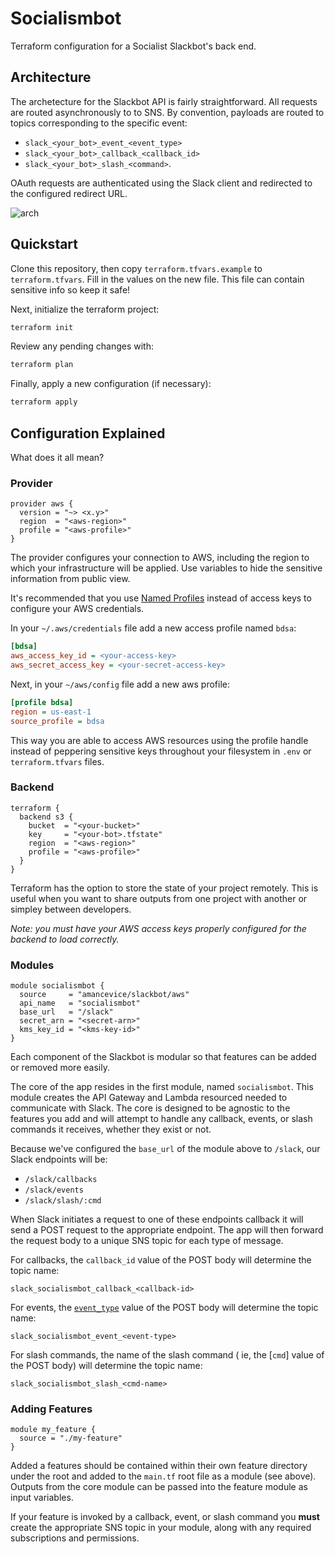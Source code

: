 # Socialismbot

Terraform configuration for a Socialist Slackbot's back end.

## Architecture

The archetecture for the Slackbot API is fairly straightforward. All requests are routed asynchronously to to SNS. By convention, payloads are routed to topics corresponding to the specific event:

- `slack_<your_bot>_event_<event_type>`
- `slack_<your_bot>_callback_<callback_id>`
- `slack_<your_bot>_slash_<command>`.

OAuth requests are authenticated using the Slack client and redirected to the configured redirect URL.

<img alt="arch" src="https://github.com/amancevice/terraform-aws-slackbot/blob/master/docs/images/arch.png?raw=true"/>

## Quickstart

Clone this repository, then copy `terraform.tfvars.example` to `terraform.tfvars`. Fill in the values on the new file. This file can contain sensitive info so keep it safe!

Next, initialize the terraform project:

```bash
terraform init
```

Review any pending changes with:

```bash
terraform plan
```

Finally, apply a new configuration (if necessary):

```bash
terraform apply
```

## Configuration Explained

What does it all mean?

### Provider

```hcl
provider aws {
  version = "~> <x.y>"
  region  = "<aws-region>"
  profile = "<aws-profile>"
}
```

The provider configures your connection to AWS, including the region to which your infrastructure will be applied. Use variables to hide the sensitive information from public view.

It's recommended that you use [Named Profiles](https://docs.aws.amazon.com/cli/latest/userguide/cli-configure-profiles.html) instead of access keys to configure your AWS credentials.

In your `~/.aws/credentials` file add a new access profile named `bdsa`:

```ini
[bdsa]
aws_access_key_id = <your-access-key>
aws_secret_access_key = <your-secret-access-key>
```

Next, in your `~/aws/config` file add a new aws profile:

```ini
[profile bdsa]
region = us-east-1
source_profile = bdsa
```

This way you are able to access AWS resources using the profile handle instead of peppering sensitive keys throughout your filesystem in `.env` or `terraform.tfvars` files.

### Backend

```hcl
terraform {
  backend s3 {
    bucket  = "<your-bucket>"
    key     = "<your-bot>.tfstate"
    region  = "<aws-region>"
    profile = "<aws-profile>"
  }
}
```

Terraform has the option to store the state of your project remotely. This is useful when you want to share outputs from one project with another or simpley between developers.

_Note: you must have your AWS access keys properly configured for the backend to load correctly._

### Modules

```hcl
module socialismbot {
  source     = "amancevice/slackbot/aws"
  api_name   = "socialismbot"
  base_url   = "/slack"
  secret_arn = "<secret-arn>"
  kms_key_id = "<kms-key-id>"
}
```

Each component of the Slackbot is modular so that features can be added or removed more easily.

The core of the app resides in the first module, named `socialismbot`. This module creates the API Gateway and Lambda resourced needed to communicate with Slack. The core is designed to be agnostic to the features you add and will attempt to handle any callback, events, or slash commands it receives, whether they exist or not.

Because we've configured the `base_url` of the module above to `/slack`, our Slack endpoints will be:

- `/slack/callbacks`
- `/slack/events`
- `/slack/slash/:cmd`

When Slack initiates a request to one of these endpoints callback it will send a POST request to the appropriate endpoint. The app will then forward the request body to a unique SNS topic for each type of message.

For callbacks, the `callback_id` value of the POST body will determine the topic name:

```
slack_socialismbot_callback_<callback-id>
```

For events, the [`event_type`](https://api.slack.com/events) value of the POST body will determine the topic name:

```
slack_socialismbot_event_<event-type>
```

For slash commands, the name of the slash command ( ie, the [`cmd`] value of the POST body) will determine the topic name:

```
slack_socialismbot_slash_<cmd-name>
```

### Adding Features

```hcl
module my_feature {
  source = "./my-feature"
}
```

Added a features should be contained within their own feature directory under the root and added to the `main.tf` root file as a module (see above). Outputs from the core module can be passed into the feature module as input variables.

If your feature is invoked by a callback, event, or slash command you **must** create the appropriate SNS topic in your module, along with any required subscriptions and permissions.
